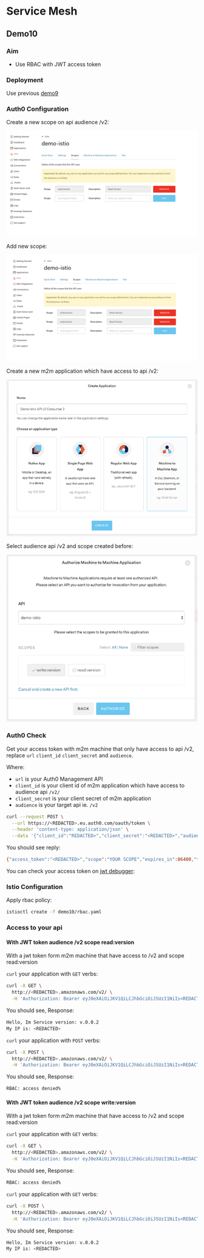 # Service Mesh

## Demo10

### Aim

- Use RBAC with JWT access token

### Deployment

Use previous [demo9](../demo9/README.MD)

### Auth0 Configuration

Create a new scope on api audience /v2:

![alt text](img/api1.png)

Add new scope:

![alt text](img/api2.png)

Create a new m2m application which have access to api /v2:

![alt text](img/appli1.png)

Select audience api /v2 and scope created before:

![alt text](img/appli2.png)

### Auth0 Check

Get your access token with m2m machine that only have access to api /v2, replace `url` `client_id` `client_secret` and `audience`.

Where:

- `url` is your Auth0 Management API 
- `client_id` is your client id of m2m application which have access to audience api `/v2/`
- `client_secret` is your client secret of m2m application
- `audience` is your target api ie. `/v2`

```sh
curl --request POST \
  --url https://<REDACTED>.eu.auth0.com/oauth/token \
  --header 'content-type: application/json' \
  --data '{"client_id":"REDACTED>","client_secret":"<REDACTED>","audience":"http://<REDACTED>.amazonaws.com/v2/","grant_type":"client_credentials"}'
  ```

You should see reply:

```sh
{"access_token":"<REDACTED>","scope":"YOUR SCOPE","expires_in":86400,"token_type":"Bearer"}%
```

You can check your access token on [jwt debugger](https://jwt.io):

### Istio Configuration

Apply rbac policy:

```sh
istioctl create -f demo10/rbac.yaml
```

### Access to your api

#### With JWT token audience /v2 scope read:version

With a jwt token form m2m machine that have access to /v2 and scope read:version

`curl` your application with `GET` verbs:
```sh
curl -X GET \
  http://<REDACTED>.amazonaws.com/v2/ \
  -H 'Authorization: Bearer eyJ0eXAiOiJKV1QiLCJhbGciOiJSUzI1NiIs<REDACTED>' \
```

You should see, Response:
```sh
Hello, Im Service version: v.0.0.2
My IP is: <REDACTED>
```

`curl` your application with `POST` verbs:

```sh
curl -X POST \
  http://<REDACTED>.amazonaws.com/v2/ \
  -H 'Authorization: Bearer eyJ0eXAiOiJKV1QiLCJhbGciOiJSUzI1NiIs<REDACTED>' \
```

You should see, Response:
```sh
RBAC: access denied%
```

#### With JWT token audience /v2 scope write:version

With a jwt token form m2m machine that have access to /v2 and scope read:version

`curl` your application with `GET` verbs:

```sh
curl -X GET \
  http://<REDACTED>.amazonaws.com/v2/ \
  -H 'Authorization: Bearer eyJ0eXAiOiJKV1QiLCJhbGciOiJSUzI1NiIs<REDACTED>' \
```

You should see, Response:
```sh
RBAC: access denied%
```

`curl` your application with `GET` verbs:

```sh
curl -X POST \
  http://<REDACTED>.amazonaws.com/v2/ \
  -H 'Authorization: Bearer eyJ0eXAiOiJKV1QiLCJhbGciOiJSUzI1NiIs<REDACTED>' \
```

You should see, Response:

```sh
Hello, Im Service version: v.0.0.2
My IP is: <REDACTED>
```